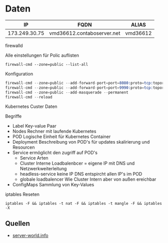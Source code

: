 # Daten

| IP | FQDN  | ALIAS |
| --- | --- | --- |
| 173.249.30.75 | vmd36612.contaboserver.net | vmd36612 |

firewalld

Alle einstellungen für Polic auflisten

`firewall-cmd --zone=public --list-all`

Konfiguration

```s
firewall-cmd --zone=public --add-forward-port=port=8080:proto=tcp:toport=8080:toaddr=10.147.17.68
firewall-cmd --zone=public --add-forward-port=port=9990:proto=tcp:toport=9990:toaddr=10.147.17.68
firewall-cmd --zone=public --add-masquerade --permanent
firewall-cmd --reload
```

Kubernetes Custer Daten

Begriffe

* Label Key-value Paar
* Nodes Rechner mit laufende Kubernetes
* POD Logische Einheit für Kubernetes Container
* Deployment Beschreibung von POD's für updates skalirierung und Resourcen
* Service ermöglicht den zugriff auf POD's
  * Service Arten
  * Cluster Interne Loadbalenbcer = eigene IP mit DNS und Netzwerkweiterleitung
  * headless-service keine IP DNS entspircht allen IP's im POD
  * globale loadbalencer Wie Cluster Intern aber von außen ereichbar
* ConfigMaps Sammlung von Key-Values

iptables Reseten

`iptables -F && iptables -t nat -F && iptables -t mangle -F && iptables -X`

## Quellen

* [server-world.info](https://www.server-world.info/en/note?os=CentOS_7&p=firewalld&f=2)